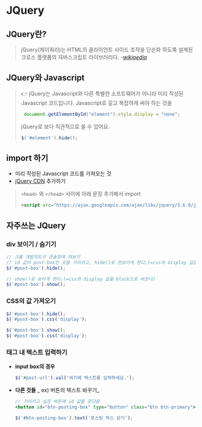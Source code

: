 # JQuery
## JQuery란?

> jQuery(제이쿼리)는 HTML의 클라이언트 사이드 조작을 단순화 하도록 설계된 크로스 플랫폼의 자바스크립트 라이브러리다.
> -<cite>[wikipedia][1]</cite>

[1]: https://ko.wikipedia.org/wiki/JQuery

## JQuery와 Javascript

> 👉 jQuery는 Javascript와 다른 특별한 소프트웨어가 아니라 미리 작성된 Javascript 코드입니다.
> Javascript로 길고 복잡하게 써야 하는 것을
>   ```jsx
>    document.getElementById("element").style.display = "none";
>    ```
>   jQuery로 보다 직관적으로 쓸 수 있어요.
>   ```jsx
>   $('#element').hide();
>    ```
>  

## import 하기
- 미리 작성된 Javascript 코드를 가져오는 것
- [jQuery CDN](https://www.w3schools.com/jquery/jquery_get_started.asp) 추가하기

>   ```<head>``` 와 ```</head>``` 사이에 아래 문장 추가해서 import
>   ``` html
>   <script src="https://ajax.googleapis.com/ajax/libs/jquery/3.6.0/jquery.min.js"></script>
>   ```

## 자주쓰는 JQuery

### div 보이기 /  숨기기
```javascript
// 크롬 개발자도구 콘솔창에 쳐보기
// id 값이 post-box인 곳을 가리키고, hide()로 안보이게 한다.(=css의 display 값을 none으로 바꾼다)
$('#post-box').hide();

// show()로 보이게 한다.(=css의 display 값을 block으로 바꾼다)
$('#post-box').show();
```

### CSS의 값 가져오기
``` jsx
$('#post-box').hide();
$('#post-box').css('display');

$('#post-box').show();
$('#post-box').css('display');
```

### 태그 내 텍스트 입력하기
- **input box의 경우**
  ``` jsx
  $('#post-url').val('여기에 텍스트를 입력하세요.');
  ```
- **다른 것들** _
ex) 버튼의 텍스트 바꾸기_
  ``` jsx
  // 가리키고 싶은 버튼에 id 값을 준다음
  <button id="btn-posting-box" type="button" class="btn btn-primary">포스팅 박스 열기</button>
  ``` 
  ``` jsx
  $('#btn-posting-box').text('포스팅 박스 닫기');
  ```
  